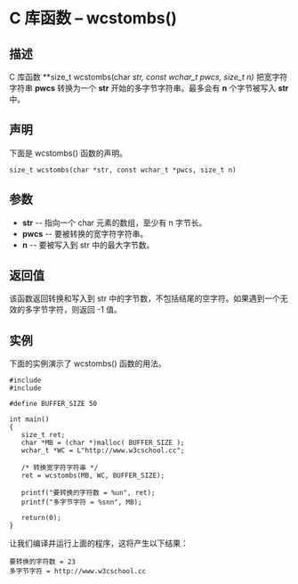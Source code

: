 # C 库函数 – wcstombs()


## 描述

C 库函数 **size_t wcstombs(char *str, const wchar_t *pwcs, size_t n)** 把宽字符字符串 **pwcs** 转换为一个 **str** 开始的多字节字符串。最多会有 **n** 个字节被写入 **str** 中。

## 声明

下面是 wcstombs() 函数的声明。

    size_t wcstombs(char *str, const wchar_t *pwcs, size_t n)

## 参数

* **str** \-- 指向一个 char 元素的数组，至少有 n 字节长。
* **pwcs** \-- 要被转换的宽字符字符串。
* **n** \-- 要被写入到 str 中的最大字节数。

## 返回值

该函数返回转换和写入到 str 中的字节数，不包括结尾的空字符。如果遇到一个无效的多字节字符，则返回 -1 值。

## 实例

下面的实例演示了 wcstombs() 函数的用法。

    #include 
    #include 

    #define BUFFER_SIZE 50

    int main()
    {
       size_t ret;
       char *MB = (char *)malloc( BUFFER_SIZE );
       wchar_t *WC = L"http://www.w3cschool.cc";

       /* 转换宽字符字符串 */
       ret = wcstombs(MB, WC, BUFFER_SIZE);

       printf("要转换的字符数 = %un", ret);
       printf("多字节字符 = %snn", MB);

       return(0);
    }

让我们编译并运行上面的程序，这将产生以下结果：

    要转换的字符数 = 23
    多字节字符 = http://www.w3cschool.cc